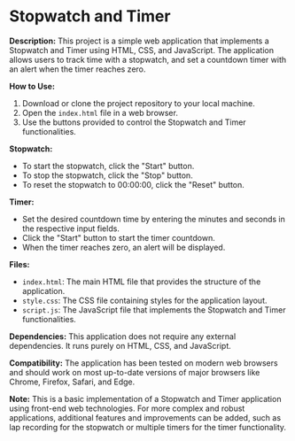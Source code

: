 # Stopwatch and Timer

**Description:**
This project is a simple web application that implements a Stopwatch and Timer using HTML, CSS, and JavaScript. The application allows users to track time with a stopwatch, and set a countdown timer with an alert when the timer reaches zero.

**How to Use:**
1. Download or clone the project repository to your local machine.
2. Open the `index.html` file in a web browser.
3. Use the buttons provided to control the Stopwatch and Timer functionalities.

**Stopwatch:**
- To start the stopwatch, click the "Start" button.
- To stop the stopwatch, click the "Stop" button.
- To reset the stopwatch to 00:00:00, click the "Reset" button.

**Timer:**
- Set the desired countdown time by entering the minutes and seconds in the respective input fields.
- Click the "Start" button to start the timer countdown.
- When the timer reaches zero, an alert will be displayed.

**Files:**
- `index.html`: The main HTML file that provides the structure of the application.
- `style.css`: The CSS file containing styles for the application layout.
- `script.js`: The JavaScript file that implements the Stopwatch and Timer functionalities.

**Dependencies:**
This application does not require any external dependencies. It runs purely on HTML, CSS, and JavaScript.

**Compatibility:**
The application has been tested on modern web browsers and should work on most up-to-date versions of major browsers like Chrome, Firefox, Safari, and Edge.

**Note:**
This is a basic implementation of a Stopwatch and Timer application using front-end web technologies. For more complex and robust applications, additional features and improvements can be added, such as lap recording for the stopwatch or multiple timers for the timer functionality.
